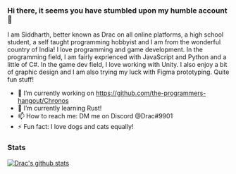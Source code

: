 ### Hi there, it seems you have stumbled upon my humble account 👋

I am Siddharth, better known as Drac on all online platforms, a high school student, a self taught programming hobbyist and I am from the wonderful country of India! I love programming and game development. In the programming field, I am fairly exprienced with JavaScript and Python and a little of C#. In the game dev field, I love working with Unity. I also enjoy a bit of graphic design and I am also trying my luck with Figma prototyping. Quite fun stuff!

- 🔭 I’m currently working on https://github.com/the-programmers-hangout/Chronos
- 🌱 I’m currently learning Rust!
- 📫 How to reach me: DM me on Discord @Drac#9901
- ⚡ Fun fact: I love dogs and cats equally!

### Stats

[![Drac's github stats](https://github-readme-stats.vercel.app/api?username=DracTheDino)](https://github.com/anuraghazra/github-readme-stats)
